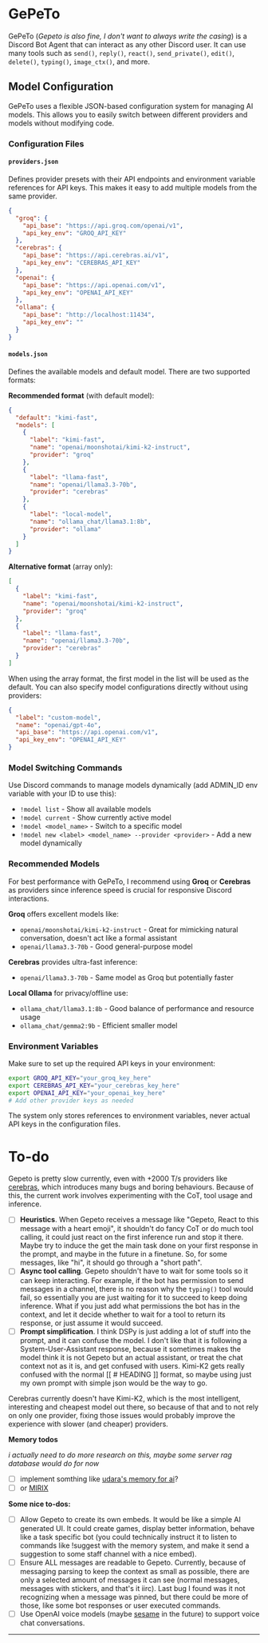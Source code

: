 # GePeTo
GePeTo (_Gepeto is also fine, I don't want to always write the casing_) is a Discord Bot Agent that can interact as any other Discord user. It can use many tools such as `send()`, `reply()`, `react()`, `send_private()`, `edit()`, `delete()`, `typing()`, `image_ctx()`, and more.

## Model Configuration

GePeTo uses a flexible JSON-based configuration system for managing AI models. This allows you to easily switch between different providers and models without modifying code.

### Configuration Files

#### `providers.json`
Defines provider presets with their API endpoints and environment variable references for API keys. This makes it easy to add multiple models from the same provider.

```json
{
  "groq": {
    "api_base": "https://api.groq.com/openai/v1",
    "api_key_env": "GROQ_API_KEY"
  },
  "cerebras": {
    "api_base": "https://api.cerebras.ai/v1",
    "api_key_env": "CEREBRAS_API_KEY"
  },
  "openai": {
    "api_base": "https://api.openai.com/v1",
    "api_key_env": "OPENAI_API_KEY"
  },
  "ollama": {
    "api_base": "http://localhost:11434",
    "api_key_env": ""
  }
}
```

#### `models.json`
Defines the available models and default model. There are two supported formats:

**Recommended format** (with default model):
```json
{
  "default": "kimi-fast",
  "models": [
    {
      "label": "kimi-fast",
      "name": "openai/moonshotai/kimi-k2-instruct",
      "provider": "groq"
    },
    {
      "label": "llama-fast",
      "name": "openai/llama3.3-70b",
      "provider": "cerebras"
    },
    {
      "label": "local-model",
      "name": "ollama_chat/llama3.1:8b",
      "provider": "ollama"
    }
  ]
}
```

**Alternative format** (array only):
```json
[
  {
    "label": "kimi-fast",
    "name": "openai/moonshotai/kimi-k2-instruct",
    "provider": "groq"
  },
  {
    "label": "llama-fast",
    "name": "openai/llama3.3-70b",
    "provider": "cerebras"
  }
]
```

When using the array format, the first model in the list will be used as the default. You can also specify model configurations directly without using providers:

```json
{
  "label": "custom-model",
  "name": "openai/gpt-4o",
  "api_base": "https://api.openai.com/v1",
  "api_key_env": "OPENAI_API_KEY"
}
```

### Model Switching Commands

Use Discord commands to manage models dynamically (add ADMIN_ID env variable with your ID to use this):

- `!model list` - Show all available models
- `!model current` - Show currently active model
- `!model <model_name>` - Switch to a specific model
- `!model new <label> <model_name> --provider <provider>` - Add a new model dynamically

### Recommended Models

For best performance with GePeTo, I recommend using **Groq** or **Cerebras** as providers since inference speed is crucial for responsive Discord interactions.

**Groq** offers excellent models like:
- `openai/moonshotai/kimi-k2-instruct` - Great for mimicking natural conversation, doesn't act like a formal assistant
- `openai/llama3.3-70b` - Good general-purpose model

**Cerebras** provides ultra-fast inference:
- `openai/llama3.3-70b` - Same model as Groq but potentially faster

**Local Ollama** for privacy/offline use:
- `ollama_chat/llama3.1:8b` - Good balance of performance and resource usage
- `ollama_chat/gemma2:9b` - Efficient smaller model

### Environment Variables

Make sure to set up the required API keys in your environment:
```bash
export GROQ_API_KEY="your_groq_key_here"
export CEREBRAS_API_KEY="your_cerebras_key_here"
export OPENAI_API_KEY="your_openai_key_here"
# Add other provider keys as needed
```

The system only stores references to environment variables, never actual API keys in the configuration files.

# To-do
Gepeto is pretty slow currently, even with +2000 T/s providers like [cerebras](https://www.cerebras.ai/), which introduces many bugs and boring behaviours. Because of this, the current work involves experimenting with the CoT, tool usage and inference. 

- [ ] **Heuristics**. When Gepeto receives a message like "Gepeto, React to this message with a heart emoji", it shouldn't do fancy CoT or do much tool calling, it could just react on the first inference run and stop it there. Maybe try to induce the get the main task done on your first response in the prompt, and maybe in the future in a finetune. So, for some messages, like "hi", it should go through a "short path".
- [ ] **Async tool calling**. Gepeto shouldn't have to wait for some tools so it can keep interacting. For example, if the bot has permission to send messages in a channel, there is no reason why the `typing()` tool would fail, so essentially you are just waiting for it to succeed to keep  doing inference. What if you just add what permissions the bot has in the context, and let it decide whether to wait for a tool to return its response, or just assume it would succeed.
- [ ] **Prompt simplification**. I think DSPy is just adding a lot of stuff into the prompt, and it can confuse the model. I don't like that it is following a System-User-Assistant response, because it sometimes makes the model think it is not Gepeto but an actual assistant, or treat the chat context not as it is, and get confused with users. Kimi-K2 gets really confused with the normal [[ # HEADING ]] format, so maybe using just my own prompt with simple json would be the way to go.

Cerebras currently doesn't have Kimi-K2, which is the most intelligent, interesting and cheapest model out there, so because of that and to not rely on only one provider, fixing those issues would probably improve the experience with slower (and cheaper) providers.

**Memory todos**

_i actually need to do more research on this, maybe some server rag database would do for now_
- [ ] implement somthing like [udara's memory for ai](https://udara.io/memory-for-ai)?
- [ ] or [MIRIX](http://arxiv.org/abs/2507.07957)

**Some nice to-dos:**

- [ ] Allow Gepeto to create its own embeds. It would be like a simple AI generated UI. It could create games, display better information, behave like a task specific bot (you could technically instruct it to listen to commands like !suggest with the memory system, and make it send a suggestion to some staff channel with a nice embed).
- [ ] Ensure ALL messages are readable to Gepeto. Currently, because of messaging parsing to keep the context as small as possible, there are only a selected amount of messages it can see (normal messages, messages with stickers, and that's it iirc). Last bug I found was it not recognizing when a message was pinned, but there could be more of those, like some bot responses or user executed commands.
- [ ] Use OpenAI voice models (maybe [sesame](https://github.com/SesameAILabs/csm) in the future) to support voice chat conversations.

---
